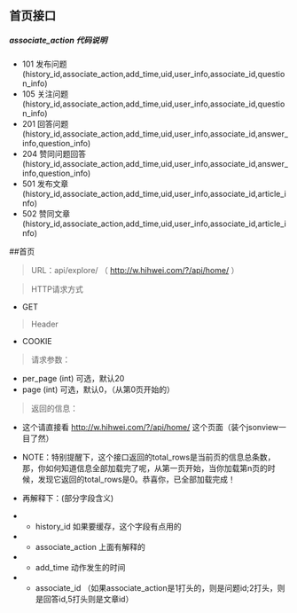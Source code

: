 ## 首页接口

##### associate_action 代码说明

+ 101 发布问题 (history_id,associate_action,add_time,uid,user_info,associate_id,question_info)
+ 105 关注问题 (history_id,associate_action,add_time,uid,user_info,associate_id,question_info)
+ 201 回答问题 (history_id,associate_action,add_time,uid,user_info,associate_id,answer_info,question_info)
+ 204 赞同问题回答 (history_id,associate_action,add_time,uid,user_info,associate_id,answer_info,question_info)
+ 501 发布文章 (history_id,associate_action,add_time,uid,user_info,associate_id,article_info)
+ 502 赞同文章 (history_id,associate_action,add_time,uid,user_info,associate_id,article_info)


##首页

> URL：api/explore/   （ http://w.hihwei.com/?/api/home/ ）

> HTTP请求方式

- GET

> Header

- COOKIE

> 请求参数：

- per_page (int)  可选，默认20
- page (int)  可选，默认0，（从第0页开始的）

> 返回的信息：

- 这个请直接看 http://w.hihwei.com/?/api/home/ 这个页面（装个jsonview一目了然）

- NOTE：特别提醒下，这个接口返回的total_rows是当前页的信息总条数，那，你如何知道信息全部加载完了呢，从第一页开始，当你加载第n页的时候，发现它返回的total_rows是0。恭喜你，已全部加载完成！

- 再解释下：(部分字段含义)

- - history_id 如果要缓存，这个字段有点用的
- - associate_action  上面有解释的 
- - add_time 动作发生的时间
- - associate_id  （如果associate_action是1打头的，则是问题id;2打头，则是回答id,5打头则是文章id）



